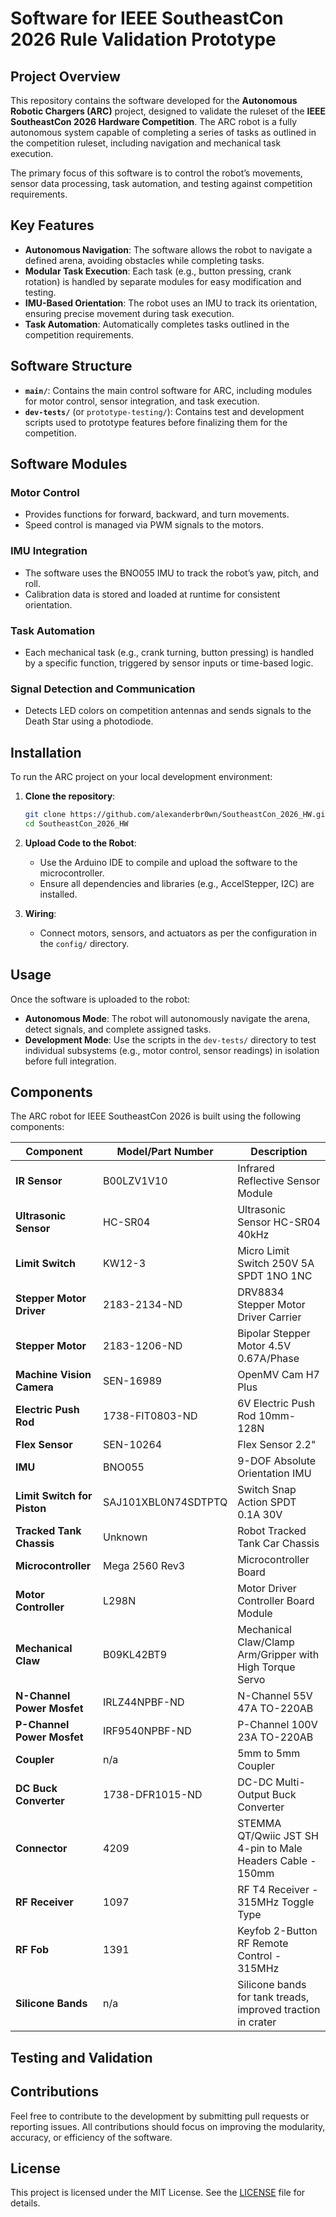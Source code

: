 # Software for IEEE SoutheastCon 2026 Rule Validation Prototype

## Project Overview

This repository contains the software developed for the **Autonomous Robotic Chargers (ARC)** project, designed to validate the ruleset of the **IEEE SoutheastCon 2026 Hardware Competition**. The ARC robot is a fully autonomous system capable of completing a series of tasks as outlined in the competition ruleset, including navigation and mechanical task execution.

The primary focus of this software is to control the robot’s movements, sensor data processing, task automation, and testing against competition requirements.

## Key Features

- **Autonomous Navigation**: The software allows the robot to navigate a defined arena, avoiding obstacles while completing tasks.
- **Modular Task Execution**: Each task (e.g., button pressing, crank rotation) is handled by separate modules for easy modification and testing.
- **IMU-Based Orientation**: The robot uses an IMU to track its orientation, ensuring precise movement during task execution.
- **Task Automation**: Automatically completes tasks outlined in the competition requirements.

## Software Structure

- **`main/`**: Contains the main control software for ARC, including modules for motor control, sensor integration, and task execution.
- **`dev-tests/`** (or `prototype-testing/`): Contains test and development scripts used to prototype features before finalizing them for the competition.
<!-- - **`config/`**: Configuration files for robot parameters, including motor speeds and sensor calibration data. -->

## Software Modules

### Motor Control
- Provides functions for forward, backward, and turn movements.
- Speed control is managed via PWM signals to the motors.

### IMU Integration
- The software uses the BNO055 IMU to track the robot’s yaw, pitch, and roll.
- Calibration data is stored and loaded at runtime for consistent orientation.

### Task Automation
- Each mechanical task (e.g., crank turning, button pressing) is handled by a specific function, triggered by sensor inputs or time-based logic.

### Signal Detection and Communication
- Detects LED colors on competition antennas and sends signals to the Death Star using a photodiode.

## Installation

To run the ARC project on your local development environment:

1. **Clone the repository**:
   ```bash
   git clone https://github.com/alexanderbr0wn/SoutheastCon_2026_HW.git
   cd SoutheastCon_2026_HW
2. **Upload Code to the Robot**:
    - Use the Arduino IDE to compile and upload the software to the microcontroller.
    - Ensure all dependencies and libraries (e.g., AccelStepper, I2C) are installed.

3. **Wiring**:
    - Connect motors, sensors, and actuators as per the configuration in the `config/` directory.

## Usage

Once the software is uploaded to the robot:

- **Autonomous Mode**: The robot will autonomously navigate the arena, detect signals, and complete assigned tasks.
- **Development Mode**: Use the scripts in the `dev-tests/` directory to test individual subsystems (e.g., motor control, sensor readings) in isolation before full integration.

## Components

The ARC robot for IEEE SoutheastCon 2026 is built using the following components:

| Component                  | Model/Part Number           | Description                                             |
|----------------------------|-----------------------------|---------------------------------------------------------|
| **IR Sensor**               | B00LZV1V10                  | Infrared Reflective Sensor Module                       |
| **Ultrasonic Sensor**       | HC-SR04                     | Ultrasonic Sensor HC-SR04 40kHz                         |
| **Limit Switch**            | KW12-3                      | Micro Limit Switch 250V 5A SPDT 1NO 1NC                 |
| **Stepper Motor Driver**    | 2183-2134-ND                | DRV8834 Stepper Motor Driver Carrier                    |
| **Stepper Motor**           | 2183-1206-ND                | Bipolar Stepper Motor 4.5V 0.67A/Phase                  |
| **Machine Vision Camera**   | SEN-16989                   | OpenMV Cam H7 Plus                                      |
| **Electric Push Rod**       | 1738-FIT0803-ND             | 6V Electric Push Rod 10mm-128N                          |
| **Flex Sensor**             | SEN-10264                   | Flex Sensor 2.2"                                        |
| **IMU**                     | BNO055                      | 9-DOF Absolute Orientation IMU                          |
| **Limit Switch for Piston** | SAJ101XBL0N74SDTPTQ         | Switch Snap Action SPDT 0.1A 30V                        |
| **Tracked Tank Chassis**    | Unknown                     | Robot Tracked Tank Car Chassis                          |
| **Microcontroller**         | Mega 2560 Rev3              | Microcontroller Board                                   |
| **Motor Controller**        | L298N                       | Motor Driver Controller Board Module                    |
| **Mechanical Claw**         | B09KL42BT9                  | Mechanical Claw/Clamp Arm/Gripper with High Torque Servo|
| **N-Channel Power Mosfet**  | IRLZ44NPBF-ND               | N-Channel 55V 47A TO-220AB                              |
| **P-Channel Power Mosfet**  | IRF9540NPBF-ND              | P-Channel 100V 23A TO-220AB                             |
| **Coupler**                 | n/a                         | 5mm to 5mm Coupler                                      |
| **DC Buck Converter**       | 1738-DFR1015-ND             | DC-DC Multi-Output Buck Converter                       |
| **Connector**               | 4209                        | STEMMA QT/Qwiic JST SH 4-pin to Male Headers Cable - 150mm |
| **RF Receiver**             | 1097                        | RF T4 Receiver - 315MHz Toggle Type                     |
| **RF Fob**                  | 1391                        | Keyfob 2-Button RF Remote Control - 315MHz              |
| **Silicone Bands**          | n/a                         | Silicone bands for tank treads, improved traction in crater |


## Testing and Validation

<!-- The software is tested through:

- **Simulation and Physical Trials**: Development is guided by testing modules to validate movements and task execution.
- **Statistical Analysis**: Each task is tested over multiple trials (e.g., 30 trials) to ensure consistency, accuracy, and reliability. -->

## Contributions

Feel free to contribute to the development by submitting pull requests or reporting issues. All contributions should focus on improving the modularity, accuracy, or efficiency of the software.

## License

This project is licensed under the MIT License. See the [LICENSE](LICENSE) file for details.
